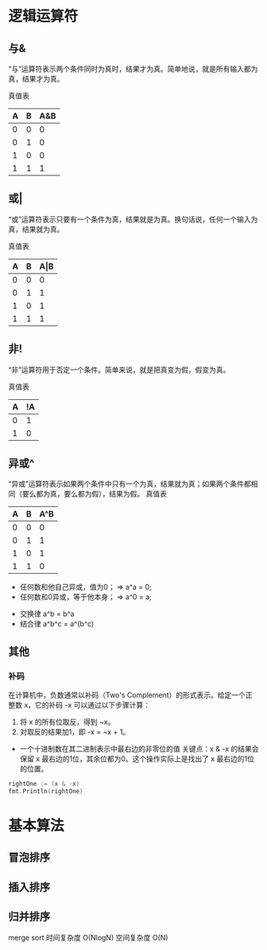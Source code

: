 
# 逻辑运算符 
## 与&
“与”运算符表示两个条件同时为真时，结果才为真。简单地说，就是所有输入都为真，结果才为真。

真值表

| A | B | A&B |
|---|---|-----|
| 0 | 0 | 0   |
| 0 | 1 | 0   |
| 1 | 0 | 0   |
| 1 | 1 | 1   |

## 或|
“或”运算符表示只要有一个条件为真，结果就是为真。换句话说，任何一个输入为真，结果就为真。

真值表

| A | B | A\|B |
|---|---|------|
| 0 | 0 | 0    |
| 0 | 1 | 1    |
| 1 | 0 | 1    |
| 1 | 1 | 1    |

## 非!
“非”运算符用于否定一个条件。简单来说，就是把真变为假，假变为真。

真值表

| A | !A |
|---|----|
| 0 | 1  |
| 1 | 0  |

## 异或^
“异或”运算符表示如果两个条件中只有一个为真，结果就为真；如果两个条件都相同（要么都为真，要么都为假），结果为假。
真值表

| A | B | A^B |
|---|---|-----|
| 0 | 0 | 0   |
| 0 | 1 | 1   |
| 1 | 0 | 1   |
| 1 | 1 | 0   |

* 任何数和他自己异或，值为0； => a^a = 0;
* 任何数和0异或，等于他本身； => a^0 = a;
- 交换律 a^b = b^a
- 结合律  a^b^c = a^(b^c)

## 其他
### 补码
在计算机中，负数通常以补码（Two's Complement）的形式表示。给定一个正整数 x，它的补码 -x 可以通过以下步骤计算：

1. 将 x 的所有位取反，得到 ~x。
2. 对取反的结果加1，即 -x = ~x + 1。

- 一个十进制数在其二进制表示中最右边的非零位的值
关键点：x & -x 的结果会保留 x 最右边的1位，其余位都为0。这个操作实际上是找出了 x 最右边的1位的位置。

```go
rightOne := (x & -x)
fmt.Println(rightOne)
```

# 基本算法
 
## 冒泡排序

## 插入排序
## 归并排序
merge sort
时间复杂度 O(NlogN)
空间复杂度 O(N)